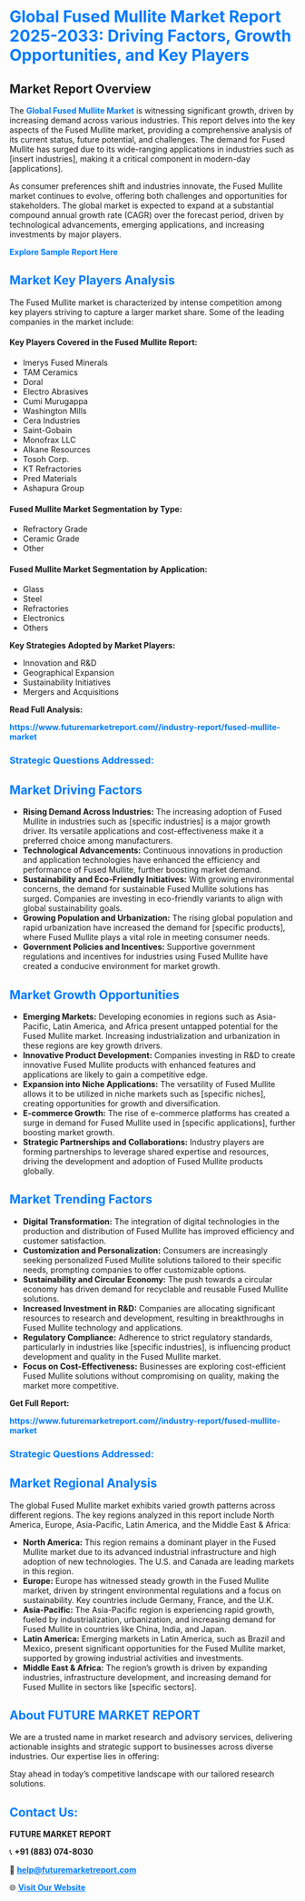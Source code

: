 <h1 style="color: #007BFF;">Global Fused Mullite Market Report 2025-2033: Driving Factors, Growth Opportunities, and Key Players</h1>

<section id="overview">
<h2>Market Report Overview</h2>
<p>The <a href="https://www.futuremarketreport.com//industry-report/fused-mullite-market" style="color: #007BFF; text-decoration: none;"><strong>Global Fused Mullite Market</strong></a> is witnessing significant growth, driven by increasing demand across various industries. This report delves into the key aspects of the Fused Mullite market, providing a comprehensive analysis of its current status, future potential, and challenges. The demand for Fused Mullite has surged due to its wide-ranging applications in industries such as [insert industries], making it a critical component in modern-day [applications].</p>
<p>As consumer preferences shift and industries innovate, the Fused Mullite market continues to evolve, offering both challenges and opportunities for stakeholders. The global market is expected to expand at a substantial compound annual growth rate (CAGR) over the forecast period, driven by technological advancements, emerging applications, and increasing investments by major players.</p>
</section>

<section id="overview">
<p><a href="https://www.futuremarketreport.com//request-sample/reportId=60027" style="color: #007BFF; text-decoration: none;"><strong>Explore Sample Report Here</strong></a></p>
</section>

<section id="key-players">
<h2 style="color: #007BFF;">Market Key Players Analysis</h2>
<p>The Fused Mullite market is characterized by intense competition among key players striving to capture a larger market share. Some of the leading companies in the market include:</p>
<h4>Key Players Covered in the Fused Mullite Report:</h4>
<ul><li>Imerys Fused Minerals</li><li>TAM Ceramics</li><li>Doral</li><li>Electro Abrasives</li><li>Cumi Murugappa</li><li>Washington Mills</li><li>Cera Industries</li><li>Saint-Gobain</li><li>Monofrax LLC</li><li>Alkane Resources</li><li>Tosoh Corp.</li><li>KT Refractories</li><li>Pred Materials</li><li>Ashapura Group</li></ul>
<h4>Fused Mullite Market Segmentation by Type:</h4>
<ul><li>Refractory Grade</li><li>Ceramic Grade</li><li>Other</li></ul>

<h4>Fused Mullite Market Segmentation by Application:</h4>
<ul><li>Glass</li><li>Steel</li><li>Refractories</li><li>Electronics</li><li>Others</li></ul>
<p><strong>Key Strategies Adopted by Market Players:</strong></p>
<ul>
<li>Innovation and R&D</li>
<li>Geographical Expansion</li>
<li>Sustainability Initiatives</li>
<li>Mergers and Acquisitions</li>
</ul>
</section>

<section>
<p><strong>Read Full Analysis: </strong></p><a href="https://www.futuremarketreport.com//industry-report/fused-mullite-market" style="color: #007BFF; text-decoration: none;"><strong>https://www.futuremarketreport.com//industry-report/fused-mullite-market</strong></a>
<h3 style="color: #007BFF;">Strategic Questions Addressed:</h3>
</section>

<section id="driving-factors">
<h2 style="color: #007BFF;">Market Driving Factors</h2>
<ul>
<li><strong>Rising Demand Across Industries:</strong> The increasing adoption of Fused Mullite in industries such as [specific industries] is a major growth driver. Its versatile applications and cost-effectiveness make it a preferred choice among manufacturers.</li>
<li><strong>Technological Advancements:</strong> Continuous innovations in production and application technologies have enhanced the efficiency and performance of Fused Mullite, further boosting market demand.</li>
<li><strong>Sustainability and Eco-Friendly Initiatives:</strong> With growing environmental concerns, the demand for sustainable Fused Mullite solutions has surged. Companies are investing in eco-friendly variants to align with global sustainability goals.</li>
<li><strong>Growing Population and Urbanization:</strong> The rising global population and rapid urbanization have increased the demand for [specific products], where Fused Mullite plays a vital role in meeting consumer needs.</li>
<li><strong>Government Policies and Incentives:</strong> Supportive government regulations and incentives for industries using Fused Mullite have created a conducive environment for market growth.</li>
</ul>
</section>

<section id="growth-opportunities">
<h2 style="color: #007BFF;">Market Growth Opportunities</h2>
<ul>
<li><strong>Emerging Markets:</strong> Developing economies in regions such as Asia-Pacific, Latin America, and Africa present untapped potential for the Fused Mullite market. Increasing industrialization and urbanization in these regions are key growth drivers.</li>
<li><strong>Innovative Product Development:</strong> Companies investing in R&D to create innovative Fused Mullite products with enhanced features and applications are likely to gain a competitive edge.</li>
<li><strong>Expansion into Niche Applications:</strong> The versatility of Fused Mullite allows it to be utilized in niche markets such as [specific niches], creating opportunities for growth and diversification.</li>
<li><strong>E-commerce Growth:</strong> The rise of e-commerce platforms has created a surge in demand for Fused Mullite used in [specific applications], further boosting market growth.</li>
<li><strong>Strategic Partnerships and Collaborations:</strong> Industry players are forming partnerships to leverage shared expertise and resources, driving the development and adoption of Fused Mullite products globally.</li>
</ul>
</section>

<section id="trending-factors">
<h2 style="color: #007BFF;">Market Trending Factors</h2>
<ul>
<li><strong>Digital Transformation:</strong> The integration of digital technologies in the production and distribution of Fused Mullite has improved efficiency and customer satisfaction.</li>
<li><strong>Customization and Personalization:</strong> Consumers are increasingly seeking personalized Fused Mullite solutions tailored to their specific needs, prompting companies to offer customizable options.</li>
<li><strong>Sustainability and Circular Economy:</strong> The push towards a circular economy has driven demand for recyclable and reusable Fused Mullite solutions.</li>
<li><strong>Increased Investment in R&D:</strong> Companies are allocating significant resources to research and development, resulting in breakthroughs in Fused Mullite technology and applications.</li>
<li><strong>Regulatory Compliance:</strong> Adherence to strict regulatory standards, particularly in industries like [specific industries], is influencing product development and quality in the Fused Mullite market.</li>
<li><strong>Focus on Cost-Effectiveness:</strong> Businesses are exploring cost-efficient Fused Mullite solutions without compromising on quality, making the market more competitive.</li>
</ul>
</section>

<section>
<p><strong>Get Full Report: </strong></p><a href="https://www.futuremarketreport.com//industry-report/fused-mullite-market" style="color: #007BFF; text-decoration: none;"><strong>https://www.futuremarketreport.com//industry-report/fused-mullite-market</strong></a>
<h3 style="color: #007BFF;">Strategic Questions Addressed:</h3>
</section>


<section id="regional-analysis">
<h2 style="color: #007BFF;">Market Regional Analysis</h2>
<p>The global Fused Mullite market exhibits varied growth patterns across different regions. The key regions analyzed in this report include North America, Europe, Asia-Pacific, Latin America, and the Middle East & Africa:</p>
<ul>
<li><strong>North America:</strong> This region remains a dominant player in the Fused Mullite market due to its advanced industrial infrastructure and high adoption of new technologies. The U.S. and Canada are leading markets in this region.</li>
<li><strong>Europe:</strong> Europe has witnessed steady growth in the Fused Mullite market, driven by stringent environmental regulations and a focus on sustainability. Key countries include Germany, France, and the U.K.</li>
<li><strong>Asia-Pacific:</strong> The Asia-Pacific region is experiencing rapid growth, fueled by industrialization, urbanization, and increasing demand for Fused Mullite in countries like China, India, and Japan.</li>
<li><strong>Latin America:</strong> Emerging markets in Latin America, such as Brazil and Mexico, present significant opportunities for the Fused Mullite market, supported by growing industrial activities and investments.</li>
<li><strong>Middle East & Africa:</strong> The region’s growth is driven by expanding industries, infrastructure development, and increasing demand for Fused Mullite in sectors like [specific sectors].</li>
</ul>
</section>

<footer>
<h2 style="color: #007BFF;">About FUTURE MARKET REPORT</h2>
<p>We are a trusted name in market research and advisory services, delivering actionable insights and strategic support to businesses across diverse industries. Our expertise lies in offering:</p>

<p>Stay ahead in today’s competitive landscape with our tailored research solutions.</p>

<h2 style="color: #007BFF;">Contact Us:</h2>
<p><strong>FUTURE MARKET REPORT</strong></p>
<p>📞 <strong>+91 (883) 074-8030</strong></p>
<p>📧 <strong><a href="mailto:help@futuremarketreport.com" style="color: #007BFF;">help@futuremarketreport.com</a></strong></p>
<p>🌐 <strong><a href="https://www.futuremarketreport.com/" style="color: #007BFF;">Visit Our Website</a></strong></p>
</footer>